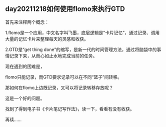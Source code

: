 ## day20211218如何使用flomo来执行GTD

首先来注释两个概念：

1.flomo是一个应用，中文名字叫飞墨，底层逻辑是“卡片记忆”，通过记录、调用大量的记忆卡片来整理每天的灵感和收获。

2.GTD是“get thing done”的缩写，是新一代的时间管理方法，通过将脑袋中的事情记录下来，从而心如止水地完成当前的任务。

现在遇到的困难是，

flomo只能记录，而GTD要求记录可以在不同“篮子”间转移。

那如何在flomo上边既记录，又可以将记录转移存放呢？

这是一个好的问题。

找到了得到电子书《卡片笔记写作法》，读一下，看看有没有收获。

再续……
